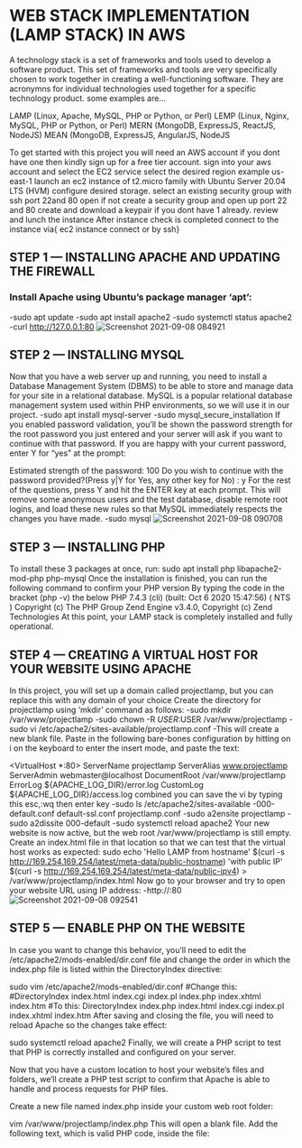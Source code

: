 # WEB STACK IMPLEMENTATION (LAMP STACK) IN AWS
A technology stack is a set of frameworks and tools used to develop a software product. This set of frameworks and tools are very specifically chosen to work together in creating a well-functioning software. They are acronymns for individual technologies used together for a specific technology product. some examples are…

LAMP (Linux, Apache, MySQL, PHP or Python, or Perl)
LEMP (Linux, Nginx, MySQL, PHP or Python, or Perl)
MERN (MongoDB, ExpressJS, ReactJS, NodeJS)
MEAN (MongoDB, ExpressJS, AngularJS, NodeJS

To get started with this project you will need an AWS account if you dont have one then kindly sign up for a free tier account.
sign into your aws account and select the EC2 service
select the desired region example us-east-1
launch an ec2 instance of t2.micro family with Ubuntu Server 20.04 LTS (HVM)
configure desired storage.
select an existing security group with ssh port 22and 80 open if not create a security group and open up port 22 and 80
create and download a keypair if you dont have 1 already.
review and lunch the instance
After instance check is completed connect to the instance via{ ec2 instance connect or by ssh}
## STEP 1 — INSTALLING APACHE AND UPDATING THE FIREWALL
### Install Apache using Ubuntu’s package manager ‘apt’:
-sudo apt update
-sudo apt install apache2
-sudo systemctl status apache2
-curl http://127.0.0.1:80
![Screenshot 2021-09-08 084921](https://user-images.githubusercontent.com/76639282/132583813-cc13e308-0b04-4870-baa7-a178b28ff27f.png)
## STEP 2 — INSTALLING MYSQL
Now that you have a web server up and running, you need to install a Database Management System (DBMS) to be able to store and manage data for your site in a relational database. MySQL is a popular relational database management system used within PHP environments, so we will use it in our project.
-sudo apt install mysql-server
-sudo mysql_secure_installation
If you enabled password validation, you’ll be shown the password strength for the root password you just entered and your server will ask if you want to continue with that password. If you are happy with your current password, enter Y for “yes” at the prompt:

Estimated strength of the password: 100 
Do you wish to continue with the password provided?(Press y|Y for Yes, any other key for No) : y
For the rest of the questions, press Y and hit the ENTER key at each prompt. This will remove some anonymous users and the test database, disable remote root logins, and load these new rules so that MySQL immediately respects the changes you have made.
-sudo mysql
![Screenshot 2021-09-08 090708](https://user-images.githubusercontent.com/76639282/132586884-9a3b8982-ac30-49c8-8966-5701b6e5cc12.png)
## STEP 3 — INSTALLING PHP
To install these 3 packages at once, run:
sudo apt install php libapache2-mod-php php-mysql
Once the installation is finished, you can run the following command to confirm your PHP version 
By typing the code in the bracket (php -v) the below 
PHP 7.4.3 (cli) (built: Oct  6 2020 15:47:56) ( NTS )
Copyright (c) The PHP Group
Zend Engine v3.4.0, Copyright (c) Zend Technologies
At this point, your LAMP stack is completely installed and fully operational.
## STEP 4 — CREATING A VIRTUAL HOST FOR YOUR WEBSITE USING APACHE
In this project, you will set up a domain called projectlamp, but you can replace this with any domain of your choice
Create the directory for projectlamp using ‘mkdir’ command as follows:
-sudo mkdir /var/www/projectlamp
-sudo chown -R $USER:$USER /var/www/projectlamp
-sudo vi /etc/apache2/sites-available/projectlamp.conf
-This will create a new blank file. Paste in the following bare-bones configuration by hitting on i on the keyboard to enter the insert mode, and paste the text:

<VirtualHost *:80>
    ServerName projectlamp
    ServerAlias www.projectlamp 
    ServerAdmin webmaster@localhost
    DocumentRoot /var/www/projectlamp
    ErrorLog ${APACHE_LOG_DIR}/error.log
    CustomLog ${APACHE_LOG_DIR}/access.log combined
</VirtualHost>
you can save the vi by typing this esc,:wq then enter key
-sudo ls /etc/apache2/sites-available
-000-default.conf  default-ssl.conf  projectlamp.conf
-sudo a2ensite projectlamp
-sudo a2dissite 000-default
-sudo systemctl reload apache2
Your new website is now active, but the web root /var/www/projectlamp is still empty. Create an index.html file in that location so that we can test that the virtual host works as expected:
sudo echo 'Hello LAMP from hostname' $(curl -s http://169.254.169.254/latest/meta-data/public-hostname) 'with public IP' $(curl -s http://169.254.169.254/latest/meta-data/public-ipv4) > /var/www/projectlamp/index.html
Now go to your browser and try to open your website URL using IP address:
-http://<Public-IP-Address>:80
 ![Screenshot 2021-09-08 092541](https://user-images.githubusercontent.com/76639282/132589045-f8bef962-11a0-45cf-a8dc-0b74b3a3ca91.png)
  ## STEP 5 — ENABLE PHP ON THE WEBSITE
  In case you want to change this behavior, you’ll need to edit the /etc/apache2/mods-enabled/dir.conf file and change the order in which the index.php file is listed within the DirectoryIndex directive:

sudo vim /etc/apache2/mods-enabled/dir.conf
<IfModule mod_dir.c>
        #Change this:
        #DirectoryIndex index.html index.cgi index.pl index.php index.xhtml index.htm
        #To this:
        DirectoryIndex index.php index.html index.cgi index.pl index.xhtml index.htm
</IfModule>
After saving and closing the file, you will need to reload Apache so the changes take effect:

sudo systemctl reload apache2
Finally, we will create a PHP script to test that PHP is correctly installed and configured on your server.

Now that you have a custom location to host your website’s files and folders, we’ll create a PHP test script to confirm that Apache is able to handle and process requests for PHP files.

Create a new file named index.php inside your custom web root folder:

vim /var/www/projectlamp/index.php
This will open a blank file. Add the following text, which is valid PHP code, inside the file:

<?php
phpinfo();
When you are finished, save and close the file, refresh the page and you will see a page similar to this:
![Screenshot 2021-09-08 093428](https://user-images.githubusercontent.com/76639282/132589373-09898f3f-0521-4adf-b991-9fc334013390.png)
This page provides information about your server from the perspective of PHP. It is useful for debugging and to ensure that your settings are being applied correctly.

If you can see this page in your browser, then your PHP installation is working as expected.

After checking the relevant information about your PHP server through that page, it’s best to remove the file you created as it contains sensitive information about your PHP environment -and your Ubuntu server. You can use rm to do so:

sudo rm /var/www/projectlamp/index.php
You can always recreate this page if you need to access the information again later.






